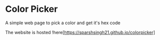 # Color Picker

A simple web page to pick a color and get it's hex code

The website is hosted !here[https://sparshsingh21.github.io/colorpicker]
